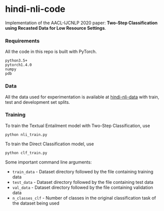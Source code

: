 # hindi-nli-code

Implementation of the AACL-IJCNLP 2020 paper: <b>Two-Step Classification using Recasted Data for Low Resource Settings</b>. <br>

<h3> Requirements </h3>

All the code in this repo is built with PyTorch.
```
python3.5+
pytorch1.4.0
numpy
pdb
```

<h3> Data </h3>
All the data used for experimentation is available at <a href="https://github.com/midas-research/hindi-nli-data">hindi-nli-data</a> with train, test and development set splits.

<h3> Training </h3>

To train the Textual Entailment model with Two-Step Classification, use
```
python nli_train.py
```
To train the Direct Classification model, use
```
python clf_train.py
```

Some important command line arguments:
- `train_data` - Dataset directory followed by the file containing training data
- `test_data` - Dataset directory followed by the file containing test data
- `val_data` - Dataset directory followed by the file containing validation data
- `n_classes_clf` - Number of classes in the original classification task of the dataset being used





